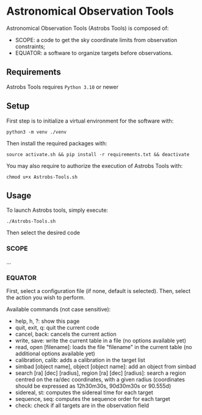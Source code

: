 # Astronomical Observation Tools

Astronomical Observation Tools (Astrobs Tools) is composed of:
- SCOPE: a code to get the sky coordinate limits from observation constraints;
- EQUATOR: a software to organize targets before observations.


## Requirements

Astrobs Tools requires `Python 3.10` or newer

## Setup

First step is to initialize a virtual environment for the software with:
```
python3 -m venv ./venv
```

Then install the required packages with:
```
source activate.sh && pip install -r requirements.txt && deactivate
```

You may also require to authorize the execution of Astrobs Tools with:
```
chmod u+x Astrobs-Tools.sh 
```

## Usage

To launch Astrobs tools, simply execute:
```
./Astrobs-Tools.sh
```
Then select the desired code

### SCOPE

...

### EQUATOR

First, select a configuration file (if none, default is selected).
Then, select the action you wish to perform. 

Available commands (not case sensitive):
- help, h, ?: show this page
- quit, exit, q: quit the current code
- cancel, back: cancels the current action
- write, save: write the current table in a file 
(no options available yet)
- read, open [filename]: loads the file "filename" 
in the current table (no additional options available yet)
- calibration, calib: adds a calibration in the target list
- simbad [object name], object [object name]: 
add an object from simbad
- search [ra] [dec] [radius], region [ra] [dec] [radius]: 
search a region centred on the ra/dec coordinates, 
with a given radius (coordinates should be expressed as 
12h30m30s, 90d30m30s or 90.555d)
- sidereal, st: computes the sidereal time for each target
- sequence, seq: computes the sequence order for each 
target
- check: check if all targets are in the observation field

